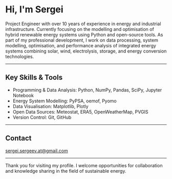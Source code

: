 # Hi, I'm Sergei

Project Engineer with over 10 years of experience in energy and industrial infrastructure.
Currently focusing on the modelling and optimisation of hybrid renewable energy systems using Python and open-source tools.
As part of my professional development, I work on data processing, system modelling, optimisation, and performance analysis of integrated energy systems combining solar, wind, electrolysis, storage, and energy conversion technologies.

---

## Key Skills & Tools

- Programming & Data Analysis: Python, NumPy, Pandas, SciPy, Jupyter Notebook  
- Energy System Modelling: PyPSA, oemof, Pyomo  
- Data Visualisation: Matplotlib, Plotly  
- Open Data Sources: Meteostat, ERA5, OpenWeatherMap, PVGIS  
- Version Control: Git, GitHub

---

## Contact

sergei.sergeev.at@gmail.com

---

Thank you for visiting my profile. I welcome opportunities for collaboration and knowledge sharing in the field of sustainable energy.
